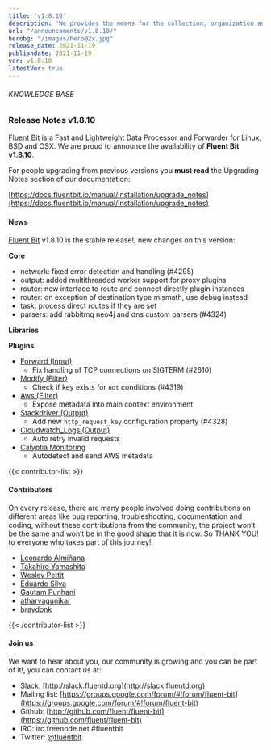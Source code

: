 ```yaml
---
title: 'v1.8.10'
description: 'We provides the means for the collection, organization and computerized retrieval of knowledgeand Lightweight Data Forwarder for Linux, BSD and OSX. We are proud to announce the availability of Fluent Bit v1.8.10.'
url: "/announcements/v1.8.10/"
herobg: "/images/hero@2x.jpg"
release_date: 2021-11-19
publishdate: 2021-11-19
ver: v1.8.10
latestVer: true
---
```


###### KNOWLEDGE BASE

### Release Notes v1.8.10

[Fluent Bit](https://fluentbit.io) is a Fast and Lightweight Data Processor and Forwarder for Linux, BSD and OSX. We are proud to announce the availability of **Fluent Bit v1.8.10**.

For people upgrading from previous versions you **must read** the Upgrading Notes section of our documentation:

[https://docs.fluentbit.io/manual/installation/upgrade_notes](https://docs.fluentbit.io/manual/installation/upgrade_notes)

#### News

[Fluent Bit](https://fluentbit.io) v1.8.10 is the stable release!, new changes on this version:



**Core**

* network: fixed error detection and handling (#4295)
* output: added multithreaded worker support for proxy plugins
* router: new interface to route and connect directly plugin instances
* router: on exception of destination type mismath, use debug instead
* task: process direct routes if they are set
* parsers: add rabbitmq neo4j and dns custom parsers (#4324)



**Libraries**

**Plugins**

* [Forward (Input)](https://docs.fluentbit.io/manual/pipeline/inputs/forward/)
  * Fix handling of TCP connections on SIGTERM (#2610)
* [Modify (Filter)](https://docs.fluentbit.io/manual/pipeline/filters/modify/)
  * Check if key exists for `not` conditions (#4319)
* [Aws (Filter)](https://docs.fluentbit.io/manual/pipeline/filters/aws/)
  * Expose metadata into main context environment
* [Stackdriver (Output)](https://docs.fluentbit.io/manual/pipeline/outputs/stackdriver/)
  * Add new `http_request_key` configuration property (#4328)
* [Cloudwatch_Logs (Output)](https://docs.fluentbit.io/manual/pipeline/outputs/cloudwatch_logs/)
  * Auto retry invalid requests
* [Calyptia Monitoring](https://docs.fluentbit.io/manual/administration/monitoring#calyptia-cloud)
  * Autodetect and send AWS metadata

{{< contributor-list >}}

#### Contributors

On every release, there are many people involved doing contributions on different areas like bug reporting, troubleshooting, documentation and coding, without these contributions from the community, the project won’t be the same and won’t be in the good shape that it is now. So THANK YOU! to everyone who takes part of this journey!

* [Leonardo Almiñana](https://github.com/leonardo-albertovich)
* [Takahiro Yamashita](https://github.com/nokute78)
* [Wesley Pettit](https://github.com/PettitWesley)
* [Eduardo Silva](https://github.com/edsiper)
* [Gautam Punhani](https://github.com/gautampunhani)
* [atharvagunjkar](https://github.com/atharvagunjkar)
* [braydonk](https://github.com/braydonk)

{{< /contributor-list >}}

#### Join us

We want to hear about you, our community is growing and you can be part of it!, you can contact us at:

* Slack: [http://slack.fluentd.org](http://slack.fluentd.org)
* Mailing list: [https://groups.google.com/forum/#!forum/fluent-bit](https://groups.google.com/forum/#!forum/fluent-bit)
* Github: [http://github.com/fluent/fluent-bit](https://github.com/fluent/fluent-bit)
* IRC: irc.freenode.net #fluentbit
* Twitter: [@fluentbit](https://twitter.com/fluentbit)